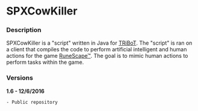 # SPXCowKiller

### Description
SPXCowKiller is a "script" written in Java for [TRiBoT](http://tribot.com). The "script" is ran on a client that compiles the code to perform
artificial intelligent and human actions for the game [RuneScape™](http://runescape.com). The goal is to mimic human actions to perform tasks within
the game.

### Versions
**1.6 - 12/6/2016**
```sh
- Public repository
```
